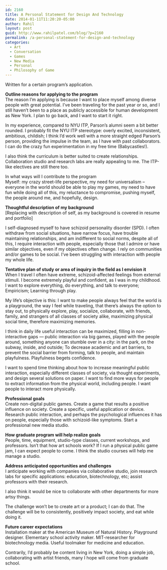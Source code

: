 ```yaml
---
id: 2160
title: A Personal Statement for Design And Technology
date: 2014-01-11T11:20:20-05:00
author: Rahil
layout: post
guid: http://www.rahilpatel.com/blog/?p=2160
permalink: /a-personal-statement-for-design-and-technology
categories:
  - Art
  - Conversation
  - Games
  - New Media
  - Personal
  - Philosophy of Game
---
```

Written for a certain program&#8217;s application.

**Outline reasons for applying to the program**  
The reason I’m applying is because I want to place myself among diverse people with great potential. I’ve been traveling for the past year or so, and I still haven’t been to a place as publicly accessible for human development as New York. I plan to go back, and I want to start it right.

In my experience, compared to NYU ITP, Parson’s alumni seem a bit better rounded. I probably fit the NYU ITP stereotype: overly excited, inconsistent, ambitious, childish; I think I’d work well with a more straight edged Parson’s person, providing the impulse in the team, as I have with past collaborators. I can do the crazy fun experimentation in my free time (Babycastles!).

I also think the curriculum is better suited to create relationships. Collaboration studio and research labs are really appealing to me. The ITP-like electives are still there too.

In what ways will I contribute to the program  
Myself: my crazy street-life perspective, my need for universalism – everyone in the world should be able to play my games, my need to have fun while doing all of this, my reluctance to compromise, pushing myself, the people around me, and hopefully, design.

**Thoughtful description of my background**  
[Replacing with description of self, as my background is covered in resume and portfolio]

I self-diagnosed myself to have schizoid personality disorder (SPD). I often withdraw from social situations, have narrow focus, have trouble maintaining relationships, and am indifferent to social norms, despite all of this, I require interaction with people, especially those that I admire or have similar objectives, even if my objectives often change. I rely on communities and/or games to be social. I&#8217;ve been struggling with interaction with people my whole life.

**Tentative plan of study or area of inquiry in the field as I envision it**  
When I travel I often have extreme, schizoid-affected feelings from external stimuli. I become extremely playful and confident, as I was in my childhood. I want to explore everything, do everything, and talk to everyone; Empiricism; Learning through play. 

My life’s objective is this: I want to make people always feel that the world is a playground, the way I feel while traveling, that there&#8217;s always the option to stay out, to physically explore, play, socialize, collaborate, with friends, family, and strangers of all classes of society alike, maximizing physical social time, therefore maximizing memories.

I think in daily life useful interaction can be maximized, filling in non-interactive gaps &#8212; public interaction via big games, played with the people around, something anyone can stumble over in a city: in the park, on the subway, inside, and outside; To decrease academic and art barriers, to prevent the social barrier from forming, talk to people, and maintain playfulness. Playfulness begets confidence.

I want to spend time thinking about how to increase meaningful public interaction, especially different classes of society, via thought experiments, and design several solutions on paper. I want to find more ways for people to extract information from the physical world, including people. I want people to interact more physically.

**Professional goals**  
Create non-digital public games. Create a game that results a positive influence on society. Create a specific, useful application or device. Research public interaction, and perhaps the psychological influences it has on people, especially those with schizoid-like symptoms. Start a professional new media studio.

**How graduate program will help realize goals**  
People, time, equipment, studio-type classes, current workshops, and professors. Isn’t that how art schools work? If I run a physical public game jam, I can expect people to come. I think the studio courses will help me manage a studio.

**Address anticipated opportunities and challenges**  
I anticipate working with companies via collaborative studio, join research labs for specific applications: education, biotechnology, etc; assist professors with their research.

I also think it would be nice to collaborate with other departments for more artsy things.

The challenge won’t be to create art or a product; I can do that. The challenge will be to consistently, positively impact society, and eat while doing it.

**Future career expectations**  
Installation maker at the American Museum of Natural History. Playground designer. Elementary school activity maker. MIT-researcher for biotechnology media. Useful toolmaker for medicine and education.

Contrarily, I’d probably be content living in New York, doing a simple job, collaborating with artist friends, many I hope will come from graduate school.